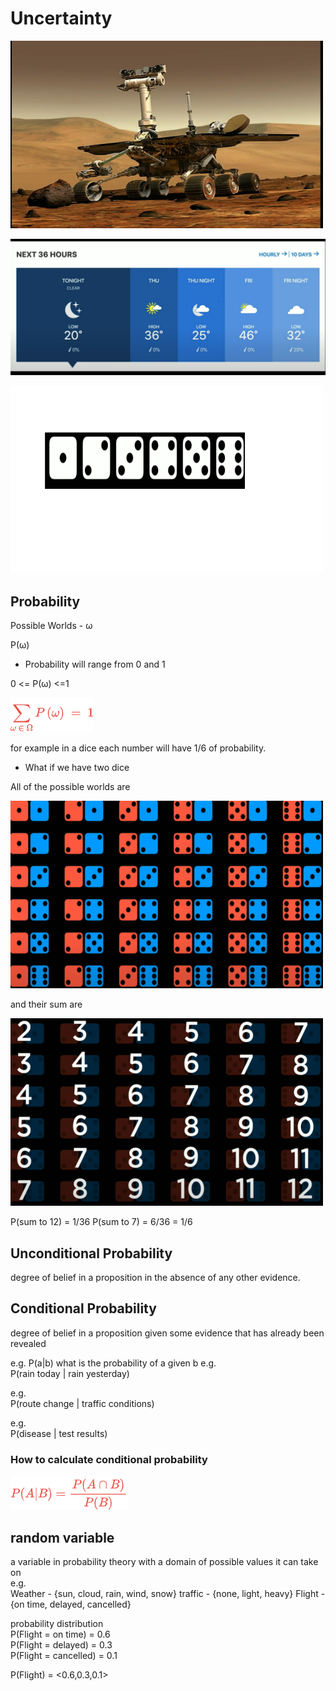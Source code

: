 # Uncertainty

![alt text](image-44.png)

![alt text](image-45.png)

![alt text](image-46.png)

## Probability

Possible Worlds - ω

P(ω)

* Probability will range from 0 and 1

0 <= P(ω) <=1

![alt text](image-47.png)

for example in a dice each number will have 1/6 of probability.

* What if we have two dice

All of the possible worlds are

![alt text](image-48.png)

and their sum are

![alt text](image-49.png)

P(sum to 12) = 1/36
P(sum to 7) = 6/36 = 1/6

## Unconditional Probability

degree of belief in a proposition in the absence of any other evidence.

## Conditional Probability

degree of belief in a proposition given some evidence that has already been revealed

e.g. P(a|b)
what is the probability of a given b
e.g.  
P(rain today | rain yesterday)

e.g.  
P(route change | traffic conditions)

e.g.  
P(disease | test results)

### How to calculate conditional probability

![alt text](image-50.png)

## random variable

a variable in probability theory with a domain of possible values it can take on  
e.g.  
Weather - {sun, cloud, rain, wind, snow}
traffic - {none, light, heavy}
Flight - {on time, delayed, cancelled}  

probability distribution  
P(Flight = on time) = 0.6  
P(Flight = delayed) = 0.3  
P(Flight = cancelled) = 0.1

P(Flight) = <0.6,0.3,0.1>

